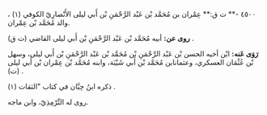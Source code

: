 ٤٥٠٠ -** ت ق:** عِمْران بن مُحَمَّد بْن عَبْد الرَّحْمَنِ بْن أَبي ليلى الأَنْصارِيّ الكوفي (١) ، والد مُحَمَّد بْن عِمْران.

**روى عن:** أبيه مُحَمَّد بْن عَبْد الرَّحْمَنِ بْن أَبي ليلى القاضي (ت ق) .

**رَوَى عَنه:** ابْن أخيه الحسن بْن عَبْد الرَّحْمَنِ بْن مُحَمَّد بْن عَبْد الرَّحْمَنِ بْن أَبي ليلى، وسهل بْن عُثْمَان العسكري، وعثمانابن مُحَمَّد بْن أَبي شَيْبَة، وابنه مُحَمَّد بْن عِمْران بْن أَبي ليلى (ت) .

ذكره ابنُ حِبَّان في كتاب "الثقات (١) .

روى له التِّرْمِذِيّ، وابن ماجه.